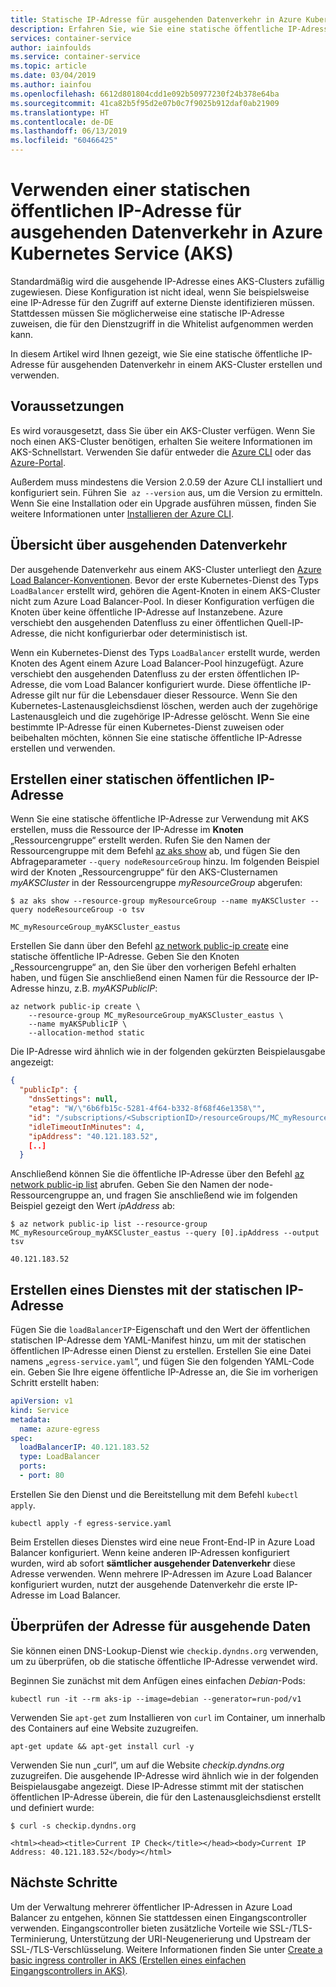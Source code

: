 ```yaml
---
title: Statische IP-Adresse für ausgehenden Datenverkehr in Azure Kubernetes Service (AKS)
description: Erfahren Sie, wie Sie eine statische öffentliche IP-Adresse für ausgehenden Datenverkehr in einem AKS-Cluster erstellen und verwenden
services: container-service
author: iainfoulds
ms.service: container-service
ms.topic: article
ms.date: 03/04/2019
ms.author: iainfou
ms.openlocfilehash: 6612d801804cdd1e092b50977230f24b378e64ba
ms.sourcegitcommit: 41ca82b5f95d2e07b0c7f9025b912daf0ab21909
ms.translationtype: HT
ms.contentlocale: de-DE
ms.lasthandoff: 06/13/2019
ms.locfileid: "60466425"
---
```

# <a name="use-a-static-public-ip-address-for-egress-traffic-in-azure-kubernetes-service-aks"></a>Verwenden einer statischen öffentlichen IP-Adresse für ausgehenden Datenverkehr in Azure Kubernetes Service (AKS)

Standardmäßig wird die ausgehende IP-Adresse eines AKS-Clusters zufällig zugewiesen. Diese Konfiguration ist nicht ideal, wenn Sie beispielsweise eine IP-Adresse für den Zugriff auf externe Dienste identifizieren müssen. Stattdessen müssen Sie möglicherweise eine statische IP-Adresse zuweisen, die für den Dienstzugriff in die Whitelist aufgenommen werden kann.

In diesem Artikel wird Ihnen gezeigt, wie Sie eine statische öffentliche IP-Adresse für ausgehenden Datenverkehr in einem AKS-Cluster erstellen und verwenden.

## <a name="before-you-begin"></a>Voraussetzungen

Es wird vorausgesetzt, dass Sie über ein AKS-Cluster verfügen. Wenn Sie noch einen AKS-Cluster benötigen, erhalten Sie weitere Informationen im AKS-Schnellstart. Verwenden Sie dafür entweder die [Azure CLI][aks-quickstart-cli] oder das [Azure-Portal][aks-quickstart-portal].

Außerdem muss mindestens die Version 2.0.59 der Azure CLI installiert und konfiguriert sein. Führen Sie  `az --version` aus, um die Version zu ermitteln. Wenn Sie eine Installation oder ein Upgrade ausführen müssen, finden Sie weitere Informationen unter [Installieren der Azure CLI][install-azure-cli].

## <a name="egress-traffic-overview"></a>Übersicht über ausgehenden Datenverkehr

Der ausgehende Datenverkehr aus einem AKS-Cluster unterliegt den [Azure Load Balancer-Konventionen][outbound-connections]. Bevor der erste Kubernetes-Dienst des Typs `LoadBalancer` erstellt wird, gehören die Agent-Knoten in einem AKS-Cluster nicht zum Azure Load Balancer-Pool. In dieser Konfiguration verfügen die Knoten über keine öffentliche IP-Adresse auf Instanzebene. Azure verschiebt den ausgehenden Datenfluss zu einer öffentlichen Quell-IP-Adresse, die nicht konfigurierbar oder deterministisch ist.

Wenn ein Kubernetes-Dienst des Typs `LoadBalancer` erstellt wurde, werden Knoten des Agent einem Azure Load Balancer-Pool hinzugefügt. Azure verschiebt den ausgehenden Datenfluss zu der ersten öffentlichen IP-Adresse, die vom Load Balancer konfiguriert wurde. Diese öffentliche IP-Adresse gilt nur für die Lebensdauer dieser Ressource. Wenn Sie den Kubernetes-Lastenausgleichsdienst löschen, werden auch der zugehörige Lastenausgleich und die zugehörige IP-Adresse gelöscht. Wenn Sie eine bestimmte IP-Adresse für einen Kubernetes-Dienst zuweisen oder beibehalten möchten, können Sie eine statische öffentliche IP-Adresse erstellen und verwenden.

## <a name="create-a-static-public-ip"></a>Erstellen einer statischen öffentlichen IP-Adresse

Wenn Sie eine statische öffentliche IP-Adresse zur Verwendung mit AKS erstellen, muss die Ressource der IP-Adresse im **Knoten** „Ressourcengruppe“ erstellt werden. Rufen Sie den Namen der Ressourcengruppe mit dem Befehl [az aks show][az-aks-show] ab, und fügen Sie den Abfrageparameter `--query nodeResourceGroup` hinzu. Im folgenden Beispiel wird der Knoten „Ressourcengruppe“ für den AKS-Clusternamen *myAKSCluster* in der Ressourcengruppe *myResourceGroup* abgerufen:

```azurecli-interactive
$ az aks show --resource-group myResourceGroup --name myAKSCluster --query nodeResourceGroup -o tsv

MC_myResourceGroup_myAKSCluster_eastus
```

Erstellen Sie dann über den Befehl [az network public-ip create][az-network-public-ip-create] eine statische öffentliche IP-Adresse. Geben Sie den Knoten „Ressourcengruppe“ an, den Sie über den vorherigen Befehl erhalten haben, und fügen Sie anschließend einen Namen für die Ressource der IP-Adresse hinzu, z.B. *myAKSPublicIP*:

```azurecli-interactive
az network public-ip create \
    --resource-group MC_myResourceGroup_myAKSCluster_eastus \
    --name myAKSPublicIP \
    --allocation-method static
```

Die IP-Adresse wird ähnlich wie in der folgenden gekürzten Beispielausgabe angezeigt:

```json
{
  "publicIp": {
    "dnsSettings": null,
    "etag": "W/\"6b6fb15c-5281-4f64-b332-8f68f46e1358\"",
    "id": "/subscriptions/<SubscriptionID>/resourceGroups/MC_myResourceGroup_myAKSCluster_eastus/providers/Microsoft.Network/publicIPAddresses/myAKSPublicIP",
    "idleTimeoutInMinutes": 4,
    "ipAddress": "40.121.183.52",
    [..]
  }
```

Anschließend können Sie die öffentliche IP-Adresse über den Befehl [az network public-ip list][az-network-public-ip-list] abrufen. Geben Sie den Namen der node-Ressourcengruppe an, und fragen Sie anschließend wie im folgenden Beispiel gezeigt den Wert *ipAddress* ab:

```azurecli-interactive
$ az network public-ip list --resource-group MC_myResourceGroup_myAKSCluster_eastus --query [0].ipAddress --output tsv

40.121.183.52
```

## <a name="create-a-service-with-the-static-ip"></a>Erstellen eines Dienstes mit der statischen IP-Adresse

Fügen Sie die `loadBalancerIP`-Eigenschaft und den Wert der öffentlichen statischen IP-Adresse dem YAML-Manifest hinzu, um mit der statischen öffentlichen IP-Adresse einen Dienst zu erstellen. Erstellen Sie eine Datei namens „`egress-service.yaml`“, und fügen Sie den folgenden YAML-Code ein. Geben Sie Ihre eigene öffentliche IP-Adresse an, die Sie im vorherigen Schritt erstellt haben:

```yaml
apiVersion: v1
kind: Service
metadata:
  name: azure-egress
spec:
  loadBalancerIP: 40.121.183.52
  type: LoadBalancer
  ports:
  - port: 80
```

Erstellen Sie den Dienst und die Bereitstellung mit dem Befehl `kubectl apply`.

```console
kubectl apply -f egress-service.yaml
```

Beim Erstellen dieses Dienstes wird eine neue Front-End-IP in Azure Load Balancer konfiguriert. Wenn keine anderen IP-Adressen konfiguriert wurden, wird ab sofort **sämtlicher ausgehender Datenverkehr** diese Adresse verwenden. Wenn mehrere IP-Adressen im Azure Load Balancer konfiguriert wurden, nutzt der ausgehende Datenverkehr die erste IP-Adresse im Load Balancer.

## <a name="verify-egress-address"></a>Überprüfen der Adresse für ausgehende Daten

Sie können einen DNS-Lookup-Dienst wie `checkip.dyndns.org` verwenden, um zu überprüfen, ob die statische öffentliche IP-Adresse verwendet wird.

Beginnen Sie zunächst mit dem Anfügen eines einfachen *Debian*-Pods:

```console
kubectl run -it --rm aks-ip --image=debian --generator=run-pod/v1
```

Verwenden Sie `apt-get` zum Installieren von `curl` im Container, um innerhalb des Containers auf eine Website zuzugreifen.

```console
apt-get update && apt-get install curl -y
```

Verwenden Sie nun „curl“, um auf die Website *checkip.dyndns.org* zuzugreifen. Die ausgehende IP-Adresse wird ähnlich wie in der folgenden Beispielausgabe angezeigt. Diese IP-Adresse stimmt mit der statischen öffentlichen IP-Adresse überein, die für den Lastenausgleichsdienst erstellt und definiert wurde:

```console
$ curl -s checkip.dyndns.org

<html><head><title>Current IP Check</title></head><body>Current IP Address: 40.121.183.52</body></html>
```

## <a name="next-steps"></a>Nächste Schritte

Um der Verwaltung mehrerer öffentlicher IP-Adressen in Azure Load Balancer zu entgehen, können Sie stattdessen einen Eingangscontroller verwenden. Eingangscontroller bieten zusätzliche Vorteile wie SSL-/TLS-Terminierung, Unterstützung der URI-Neugenerierung und Upstream der SSL-/TLS-Verschlüsselung. Weitere Informationen finden Sie unter [Create a basic ingress controller in AKS (Erstellen eines einfachen Eingangscontrollers in AKS)][ingress-aks-cluster].

<!-- LINKS - internal -->
[az-network-public-ip-create]: /cli/azure/network/public-ip#az-network-public-ip-create
[az-network-public-ip-list]: /cli/azure/network/public-ip#az-network-public-ip-list
[az-aks-show]: /cli/azure/aks#az-aks-show
[azure-cli-install]: /cli/azure/install-azure-cli
[ingress-aks-cluster]: ./ingress-basic.md
[outbound-connections]: ../load-balancer/load-balancer-outbound-connections.md#scenarios
[public-ip-create]: /cli/azure/network/public-ip#az-network-public-ip-create
[aks-quickstart-cli]: kubernetes-walkthrough.md
[aks-quickstart-portal]: kubernetes-walkthrough-portal.md
[install-azure-cli]: /cli/azure/install-azure-cli